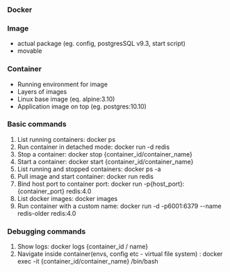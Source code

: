 ### Docker

### Image

- actual package (eg. config, postgresSQL v9.3, start script)
- movable

### Container

- Running environment for image
- Layers of images
- Linux base image (eq. alpine:3.10)
- Application image on top (eg. postgres:10.10)

### Basic commands

1. List running containers: docker ps
2. Run container in detached mode: docker run -d redis
3. Stop a container: docker stop {container_id/container_name}
4. Start a container: docker start {container_id/container_name}
5. List running and stopped containers: docker ps -a
6. Pull image and start container: docker run redis
7. Bind host port to container port: docker run -p{host_port}:{container_port} redis:4.0
8. List docker images: docker images
9. Run container with a custom name: docker run -d -p6001:6379 --name redis-older redis:4.0

### Debugging commands

1. Show logs: docker logs {container_id / name}
2. Navigate inside container(envs, config etc - virtual file system) : docker exec -it {container_id/container_name} /bin/bash
 
